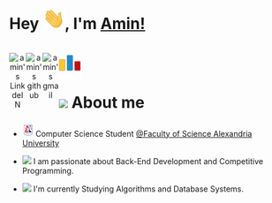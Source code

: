 

<div align="center">

<!-- **"Premature optimization is the root of all evil"** -->


<!-- [![Repos Badge](https://badges.pufler.dev/repos/AbdallahHemdan)](https://badges.pufler.dev) -->
<!-- <img src="https://komarev.com/ghpvc/?username=aminyasser&label=Profile%20views&color=0e75b6&style=flat" alt="amin" /> -->


</div>

# Hey <img src="wave.gif" width="40px">, I'm [Amin!](https://www.linkedin.com/in/aminyasser/) 

<br/>

<div align="center">


<a href="https://www.linkedin.com/in/aminyasser/">
  <img align="left" alt="amin's LinkdeIN" width="30px" src="https://image.flaticon.com/icons/svg/2111/2111465.svg" draggable="false" />
</a>

<a href="https://github.com/aminyasser">
  <img align="left" alt="amin's github" width="30px" src="https://image.flaticon.com/icons/svg/2111/2111432.svg" draggable="false" />
</a>

<a href="mailto:alaminyasser0@gmail.com">
  <img align="left" alt="amin's gmail" width="30px" src="https://image.flaticon.com/icons/svg/732/732200.svg" draggable="false" />
</a>

<a href="https://codeforces.com/profile/Amenyasser5">
  <img align="left" alt="amin's codeforces" width="40px" src="https://github.com/AbdallahHemdan/AbdallahHemdan/blob/master/codeforces.png" draggable="false" />
</a>

</div>

<br />
<br />

# <img src="https://media.giphy.com/media/VgCDAzcKvsR6OM0uWg/giphy.gif" width="50" draggable="false" > About me


- <img style="margin-top:3px;" src="faculty-of-science-alexandria-university.jpg" width="20" draggable="false"> Computer Science Student  <a href="https://sci.alexu.edu.eg/index.php/en/">@Faculty of Science Alexandria University</a>

- <img src="https://image.flaticon.com/icons/svg/888/888954.svg" width="20" draggable="false"> I am passionate about Back-End Development and Competitive Programming. 

- <img src="https://www.cielhr.com/wp-content/uploads/2019/10/PerformancewSpace-1080x675.png" width="20" draggable="false"> I'm currently Studying Algorithms and Database Systems.








